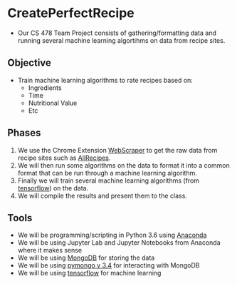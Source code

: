 # CreatePerfectRecipe
- Our CS 478 Team Project consists of gathering/formatting data and running several machine learning algortihms on data from recipe sites.
## Objective
- Train machine learning algorithms to rate recipes based on:
  - Ingredients
  - Time
  - Nutritional Value
  - Etc
## Phases
1. We use the Chrome Extension [WebScraper](http://webscraper.io/documentation) to get the raw data from recipe sites such as [AllRecipes](http://allrecipes.com/). 
2. We will then run some algorithms on the data to format it into a common format that can be run through a machine learning algorithm.
3. Finally we will train several machine learning algorithms (from [tensorflow](https://www.tensorflow.org/get_started/)) on the data.
4. We will compile the results and present them to the class.
## Tools
- We will be programming/scripting in Python 3.6 using [Anaconda](https://www.anaconda.com/download/)
- We will be using Jupyter Lab and Jupyter Notebooks from Anaconda where it makes sense
- We will be using [MongoDB](https://docs.mongodb.com/) for storing the data
- We will be using [pymongo v 3.4](http://api.mongodb.com/python/3.4.0/) for interacting with MongoDB
- We will be using [tensorflow](https://www.tensorflow.org/get_started/) for machine learning
